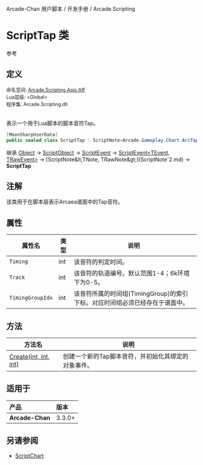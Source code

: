 Arcade-Chan 用户脚本 / 开发手册 / Arcade.Scripting
# ScriptTap 类
参考

## 定义
<div style="font-size: 90%;">
命名空间: <a href="README.md">Arcade.Scripting.Apis.Aff</a><br />
Lua层级: &lt;Global&gt;<br />
程序集: Arcade.Scripting.dll
</div><br />

表示一个用于Lua脚本的脚本音符Tap。

```csharp
[MoonSharpUserData]
public sealed class ScriptTap : ScriptNote<Arcade.Gameplay.Chart.ArcTap, Arcade.Aff.RawAffTap>
```

继承 [Object](https://learn.microsoft.com/zh-cn/dotnet/api/system.object) -> [ScriptObject](ScriptObject.md) -> [ScriptEvent](ScriptEvent.md) -> [ScriptEvent&lt;TEvent, TRawEvent&gt;](ScriptEvent`2.md) -> [ScriptNote&lt;TNote, TRawNote&gt;](ScriptNote`2.md) -> **ScriptTap**

## 注解
该类用于在脚本层表示Arcaea谱面中的Tap音符。

## 属性
| 属性名 | 类型 | 说明 |
| -- | -- | -- |
| ``Timing`` | int | 该音符的判定时间。 |
| ``Track`` | int | 该音符的轨道编号。默认范围1-4；6k环境下为0-5。 |
| ``TimingGroupIdx`` | int | 该音符所属的时间组(TimingGroup)的索引下标。对应时间组必须已经存在于谱面中。 |

## 方法
| 方法名 | 说明 |
| -- | -- |
| [Create(int, int, int)](ScriptTap_Create.md) |创建一个新的Tap脚本音符，并初始化其绑定的对象事件。 |

## 适用于
| 产品 | 版本 |
|:----|:----|
| **Arcade-Chan** | 3.3.0+ |

## 另请参阅
- [ScriptChart](ScriptChart.md)